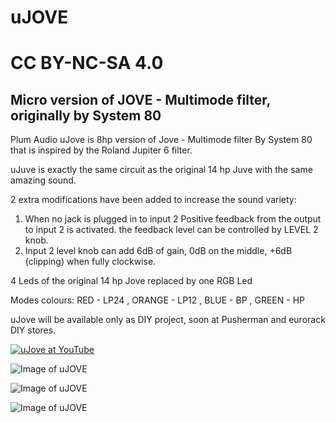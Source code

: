 # uJOVE
# CC BY-NC-SA 4.0
## Micro version of JOVE - Multimode filter, originally by System 80
Plum Audio uJove is 8hp version of Jove - Multimode filter By System 80 that is inspired by the Roland Jupiter 6 filter.

uJuve is exactly the same circuit as the original 14 hp Juve with the same amazing sound. 


2 extra modifications have been added to increase the sound variety:


1. When no jack is plugged in to input 2 Positive feedback from the output to input 2 is activated. the feedback level can be controlled by LEVEL 2 knob.
2. Input 2 level knob can add 6dB of gain, 0dB on the middle, +6dB (clipping) when fully clockwise. 


4 Leds of the original 14 hp Jove replaced by one RGB Led

Modes colours:
RED - LP24 , ORANGE - LP12 , BLUE - BP , GREEN - HP


uJove will be available only as DIY project, soon at Pusherman and eurorack DIY stores.

[![uJove at YouTube](https://github.com/Shayshez/uJOVE/blob/master/YouTube.png)](https://youtu.be/qpCmzDNtNPw)

![Image of uJOVE](https://github.com/Shayshez/uJOVE/blob/master/uJove_pr_s.png)


![Image of uJOVE](https://github.com/Shayshez/uJOVE/blob/master/uJOVE5T.png)


![Image of uJOVE](https://github.com/Shayshez/uJOVE/blob/master/uJOVE5B.png)
